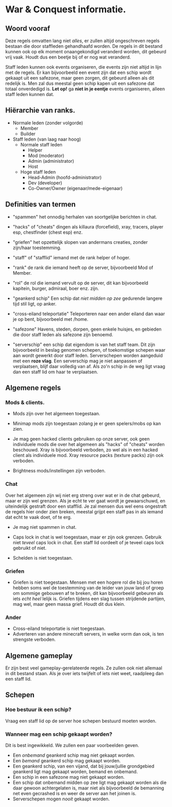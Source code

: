 # War &amp; Conquest informatie.

## Woord vooraf
Deze regels omvatten lang niet *alles*, er zullen altijd ongeschreven regels bestaan die door staffleden gehandhaafd worden.
De regels in dit bestand kunnen ook op elk moment onaangekondigd veranderd worden, dit gebeurd vrij vaak. Houdt dus een beetje bij of er nog wat veranderd.

Staff leden kunnen ook events organiseren, die events zijn niet altijd in lijn met de regels. Er kan bijvoorbeeld een event zijn dat een schip wordt gekaapt uit een safezone, maar geen zorgen, dit gebeurd alleen als dit redelijk is. Men zal dus meestal geen schip kapen uit een safezone dat totaal onverdedigd is. **Let op!** ga **niet in je eentje** events organiseren, alleen staff leden kunnen dat.



## Hiërarchie van ranks.
- Normale leden (zonder volgorde)
  - Member
  - Builder
- Staff leden (van laag naar hoog)
  - Normale staff leden
    - Helper
    - Mod (moderator)
    - Admin (administrator)
    - Host
  - Hoge staff leden
    - Head-Admin (hoofd-administrator)
    - Dev (developer)
    - Co-Owner/Owner (eigenaar/mede-eigenaar)

## Definities van termen
- "spammen" het onnodig herhalen van soortgelijke berichten in chat.

- "hacks" of "cheats" dingen als killaura (forcefield), xray, tracers, player esp, chestfinder (chest esp) enz.

- "griefen" het opzettelijk slopen van andermans creaties, zonder zijn/haar toestemming.

- "staff" of "stafflid" iemand met de rank helper of hoger.

- "rank" de rank die iemand heeft op de server, bijvoorbeeld Mod of Member.

- "rol" de rol die iemand vervult op de server, dit kan bijvoorbeeld kapitein, burger, admiraal, boer enz. zijn.
 
- "geankerd schip" Een schip dat *niet midden op zee* gedurende langere tijd stil ligt, op anker.
 
- "cross-eiland teleportatie" Teleporteren naar een ander eiland dan waar je op bent, bijvoorbeeld met /home.

- "safezone" Havens, steden, dorpen, geen enkele huisjes, en gebieden die door staff leden als safezone zijn benoemd.

- "serverschip" een schip dat eigendom is van het staff team. Dit zijn bijvoorbeeld in beslag genomen schepen, of toekomstige schepen waar aan wordt gewerkt door staff leden. Serverschepen worden aangeduid met een **roze vlag**. Een serverschip mag je niet aanpassen of verplaatsen, blijf daar volledig van af. Als zo'n schip in de weg ligt vraag dan een staff lid om haar te verplaatsen.

## Algemene regels
### Mods & clients.
- Mods zijn over het algemeen toegestaan.
- Minimap mods zijn toegestaan zolang je er geen spelers/mobs op kan zien.

- Je mag geen hacked clients gebruiken op onze server, ook geen individuele mods die over het algemeen als "hacks" of "cheats" worden beschouwd. Xray is bijvoorbeeld verboden, zo wel als in een hacked client als individuele mod. Xray resource packs (texture packs) zijn ook verboden.

- Brightness mods/instellingen zijn verboden.

### Chat
Over het algemeen zijn wij niet erg streng over wat er in de chat gebeurd, maar er zijn wel grenzen. Als je echt te ver gaat wordt je gewaarschuwd, en uiteindelijk gestraft door een stafflid. Je zal mensen dus wel eens ongestraft de regels hier onder zien breken, meestal grijpt een staff pas in als iemand dat echt te vaak doet, of te erg.

- Je mag niet spammen in chat.

- Caps lock in chat is wel toegestaan, maar er zijn ook grenzen. Gebruik niet *teveel* caps lock in chat. Een staff lid oordeelt of je teveel caps lock gebruikt of niet.

- Schelden is niet toegestaan.
 
### Griefen
- Griefen is niet toegestaan. Mensen met een hogere rol die bij jou horen hebben soms wel de toestemming van de leider van jouw land of groep om sommige gebouwen af te breken, dit kan bijvoorbeeld gebeuren als iets *echt heel* lelijk is. Griefen tijdens een slag tussen strijdende partijen, mag wel, maar geen massa grief. Houdt dit dus klein.

### Ander
- Cross-eiland teleportatie is niet toegestaan.
- Adverteren van andere minecraft servers, in welke vorm dan ook, is ten strengste verboden.

## Algemene gameplay
Er zijn best veel gameplay-gerelateerde regels. Ze zullen ook niet allemaal in dit bestand staan. Als je over iets twijfelt of iets niet weet, raadpleeg dan een staff lid.

## Schepen
### Hoe bestuur ik een schip?
Vraag een staff lid op de server hoe schepen bestuurd moeten worden.

### Wanneer mag een schip gekaapt worden?
Dit is best ingewikkeld. We zullen een paar voorbeelden geven.
- Een *onbemand* geankerd schip mag niet gekaapt worden.
- Een *bemand* geankerd schip mag gekaapt worden.
- Een geankerd schip, van een vijand, dat bij jouw/jullie grondgebied geankerd ligt mag gekaapt worden, bemand en onbemand.
- Een schip in een safezone mag niet gekaapt worden.
- Een schip dat onbemand midden op zee ligt mag gekaapt worden als die daar gewoon achtergelaten is, maar niet als bijvoorbeeld de bemanning net even gecrashed is en weer de server aan het joinen is.
- Serverschepen mogen *nooit* gekaapt worden.

